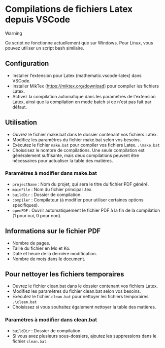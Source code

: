 # Compilations de fichiers Latex depuis VSCode
> [!WARNING]  
> Ce script ne fonctionne actuellement que sur Windows. Pour Linux, vous pouvez utiliser un script bash similaire.
## Configuration
- Installer l'extension pour Latex (mathematic.vscode-latex) dans VSCode.
- Installer MikTex (https://miktex.org/download) pour compiler les fichiers Latex.
- Activez la compilation automatique dans les paramètres de l'extension Latex, ainsi que la compilation en mode batch si ce n'est pas fait par défaut. 

## Utilisation
- Ouvrez le fichier make.bat dans le dossier contenant vos fichiers Latex.
- Modifiez les paramètres du fichier make.bat selon vos besoins.
- Exécutez le fichier ```make.bat``` pour compiler vos fichiers Latex. ```.\make.bat```	
- Choissisez le nombre de compilations. Une seule compilation est généralement suffisante, mais deux compilations peuvent être nécessaires pour actualiser la table des matières.
### Paramètres à modifier dans make.bat
- ```projectName``` : Nom du projet, qui sera le titre du fichier PDF généré.
- ```mainFile``` : Nom du fichier principal .tex.
- ```buildDir``` : Dossier de compilation.
- ```compiler``` : Compilateur (à modifier pour utiliser certaines options spécifiques).
- ```openPDF``` : Ouvrir automatiquement le fichier PDF à la fin de la compilation (1 pour oui, 0 pour non).

## Informations sur le fichier PDF
- Nombre de pages.
- Taille du fichier en Mo et Ko.
- Date et heure de la dernière modification.
- Nombre de mots dans le document.

## Pour nettoyer les fichiers temporaires
- Ouvrez le fichier clean.bat dans le dossier contenant vos fichiers Latex.
- Modifiez les paramètres du fichier clean.bat selon vos besoins.
- Exécutez le fichier ```clean.bat``` pour nettoyer les fichiers temporaires. ```.\clean.bat```
- Choisissez si vous souhaitez également nettoyer la table des matières.

### Paramètres à modifier dans clean.bat
- ```buildDir``` : Dossier de compilation.
- Si vous avez plusieurs sous-dossiers, ajoutez les suppressions dans le fichier ```clean.bat```.
